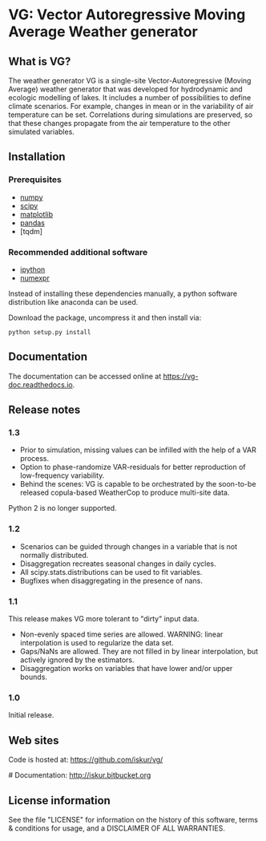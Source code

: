 # VG: Vector Autoregressive Moving Average Weather generator

## What is VG?

The weather generator VG is a single-site Vector-Autoregressive (Moving
Average) weather generator that was developed for hydrodynamic and
ecologic modelling of lakes. It includes a number of possibilities to
define climate scenarios. For example, changes in mean or in the
variability of air temperature can be set. Correlations during
simulations are preserved, so that these changes propagate from the air
temperature to the other simulated variables.

## Installation

### Prerequisites

- [numpy](http://numpy.scipy.org/)
- [scipy](http://www.scipy.org/)
- [matplotlib](http://matplotlib.sourceforge.net/)
- [pandas](http://pandas.pydata.org/)
- [tqdm]

### Recommended additional software

- [ipython](http://ipython.org/)
- [numexpr](http://code.google.com/p/numexpr/)

Instead of installing these dependencies manually, a python software
distribution like anaconda can be used.

Download the package, uncompress it and then install via:

    python setup.py install

## Documentation

The documentation can be accessed online at
<https://vg-doc.readthedocs.io>.

<!-- The source package also ships with the sphinx-based documentation source -->
<!-- in the `doc` folder. Having [sphinx](sphinx.pocoo.org) installed, it can -->
<!-- be built by typing: -->

<!--     make html -->

<!-- inside the `doc` folder. -->

## Release notes

### 1.3

- Prior to simulation, missing values can be infilled with the help of a VAR process.
- Option to phase-randomize VAR-residuals for better reproduction of low-frequency variability.
- Behind the scenes: VG is capable to be orchestrated by the soon-to-be released copula-based WeatherCop to produce multi-site data.

Python 2 is no longer supported.

### 1.2

- Scenarios can be guided through changes in a variable that is not
  normally distributed.
- Disaggregation recreates seasonal changes in daily cycles.
- All scipy.stats.distributions can be used to fit variables.
- Bugfixes when disaggregating in the presence of nans.

### 1.1

This release makes VG more tolerant to \"dirty\" input data.

- Non-evenly spaced time series are allowed. WARNING: linear
  interpolation is used to regularize the data set.
- Gaps/NaNs are allowed. They are not filled in by linear interpolation,
  but actively ignored by the estimators.
- Disaggregation works on variables that have lower and/or upper bounds.

### 1.0

Initial release.

## Web sites

Code is hosted at: <https://github.com/iskur/vg/>

\# Documentation: <http://iskur.bitbucket.org>

## License information

See the file \"LICENSE\" for information on the history of this
software, terms & conditions for usage, and a DISCLAIMER OF ALL
WARRANTIES.
